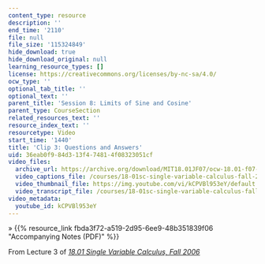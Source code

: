 ```yaml
---
content_type: resource
description: ''
end_time: '2110'
file: null
file_size: '115324849'
hide_download: true
hide_download_original: null
learning_resource_types: []
license: https://creativecommons.org/licenses/by-nc-sa/4.0/
ocw_type: ''
optional_tab_title: ''
optional_text: ''
parent_title: 'Session 8: Limits of Sine and Cosine'
parent_type: CourseSection
related_resources_text: ''
resource_index_text: ''
resourcetype: Video
start_time: '1440'
title: 'Clip 3: Questions and Answers'
uid: 36eab0f9-84d3-13f4-7481-4f08323051cf
video_files:
  archive_url: https://archive.org/download/MIT18.01JF07/ocw-18.01-f07-lec03_300k.mp4
  video_captions_file: /courses/18-01sc-single-variable-calculus-fall-2010/813554b599c05e73801f66aa27f27638_kCPVBl953eY.vtt
  video_thumbnail_file: https://img.youtube.com/vi/kCPVBl953eY/default.jpg
  video_transcript_file: /courses/18-01sc-single-variable-calculus-fall-2010/8086b710075cdebfbe0489bf5013a3ea_kCPVBl953eY.pdf
video_metadata:
  youtube_id: kCPVBl953eY
---
```


» {{% resource_link fbda3f72-a519-2d95-6ee9-48b351839f06 "Accompanying Notes (PDF)" %}}

From Lecture 3 of [_18.01 Single Variable Calculus, Fall 2006_](/courses/18-01-single-variable-calculus-fall-2006/video_galleries/video-lectures)

